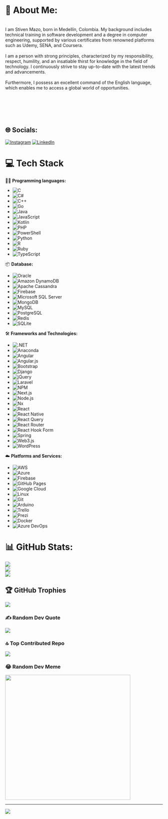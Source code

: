 # 💫 About Me:
<br>I am Stiven Mazo, born in Medellín, Colombia. My background includes technical training in software development and a degree in computer engineering, supported by various certificates from renowned platforms such as Udemy, SENA, and Coursera.<br><br>I am a person with strong principles, characterized by my responsibility, respect, humility, and an insatiable thirst for knowledge in the field of technology. I continuously strive to stay up-to-date with the latest trends and advancements.<br><br>Furthermore, I possess an excellent command of the English language, which enables me to access a global world of opportunities.<br><br><br><br><br><br>


## 🌐 Socials:
[![Instagram](https://img.shields.io/badge/Instagram-%23E4405F.svg?logo=Instagram&logoColor=white)](https://instagram.com/stiven_mazo) [![LinkedIn](https://img.shields.io/badge/LinkedIn-%230077B5.svg?logo=linkedin&logoColor=white)](https://linkedin.com/in/stiven_mazo) 

# 💻 Tech Stack

👨‍💻 **Programming languages:**
- ![C](https://img.shields.io/badge/c-%2300599C.svg?style=for-the-badge&logo=c&logoColor=white)
- ![C#](https://img.shields.io/badge/c%23-%23239120.svg?style=for-the-badge&logo=c-sharp&logoColor=white)
- ![C++](https://img.shields.io/badge/c++-%2300599C.svg?style=for-the-badge&logo=c%2B%2B&logoColor=white)
- ![Go](https://img.shields.io/badge/go-%2300ADD8.svg?style=for-the-badge&logo=go&logoColor=white)
- ![Java](https://img.shields.io/badge/java-%23ED8B00.svg?style=for-the-badge&logo=openjdk&logoColor=white)
- ![JavaScript](https://img.shields.io/badge/javascript-%23323330.svg?style=for-the-badge&logo=javascript&logoColor=%23F7DF1E)
- ![Kotlin](https://img.shields.io/badge/kotlin-%237F52FF.svg?style=for-the-badge&logo=kotlin&logoColor=white)
- ![PHP](https://img.shields.io/badge/php-%23777BB4.svg?style=for-the-badge&logo=php&logoColor=white)
- ![PowerShell](https://img.shields.io/badge/PowerShell-%235391FE.svg?style=for-the-badge&logo=powershell&logoColor=white)
- ![Python](https://img.shields.io/badge/python-3670A0?style=for-the-badge&logo=python&logoColor=ffdd54)
- ![R](https://img.shields.io/badge/r-%23276DC3.svg?style=for-the-badge&logo=r&logoColor=white)
- ![Ruby](https://img.shields.io/badge/ruby-%23CC342D.svg?style=for-the-badge&logo=ruby&logoColor=white)
- ![TypeScript](https://img.shields.io/badge/typescript-%23007ACC.svg?style=for-the-badge&logo=typescript&logoColor=white)

📦 **Database:**
- ![Oracle](https://img.shields.io/badge/Oracle-F80000?style=for-the-badge&logo=oracle&logoColor=white)
- ![Amazon DynamoDB](https://img.shields.io/badge/Amazon%20DynamoDB-4053D6?style=for-the-badge&logo=Amazon%20DynamoDB&logoColor=white)
- ![Apache Cassandra](https://img.shields.io/badge/cassandra-%231287B1.svg?style=for-the-badge&logo=apache-cassandra&logoColor=white)
- ![Firebase](https://img.shields.io/badge/Firebase-039BE5?style=for-the-badge&logo=Firebase&logoColor=white)
- ![Microsoft SQL Server](https://img.shields.io/badge/Microsoft%20SQL%20Server-CC2927?style=for-the-badge&logo=microsoft%20sql%20server&logoColor=white)
- ![MongoDB](https://img.shields.io/badge/MongoDB-%234ea94b.svg?style=for-the-badge&logo=mongodb&logoColor=white)
- ![MySQL](https://img.shields.io/badge/mysql-%2300000f.svg?style=for-the-badge&logo=mysql&logoColor=white)
- ![PostgreSQL](https://img.shields.io/badge/postgres-%23316192.svg?style=for-the-badge&logo=postgresql&logoColor=white)
- ![Redis](https://img.shields.io/badge/redis-%23DD0031.svg?style=for-the-badge&logo=redis&logoColor=white)
- ![SQLite](https://img.shields.io/badge/sqlite-%2307405e.svg?style=for-the-badge&logo=sqlite&logoColor=white)

🛠️ **Frameworks and Technologies:**
- ![.NET](https://img.shields.io/badge/.NET-5C2D91?style=for-the-badge&logo=.net&logoColor=white)
- ![Anaconda](https://img.shields.io/badge/Anaconda-%2344A833.svg?style=for-the-badge&logo=anaconda&logoColor=white)
- ![Angular](https://img.shields.io/badge/angular-%23DD0031.svg?style=for-the-badge&logo=angular&logoColor=white)
- ![Angular.js](https://img.shields.io/badge/angular.js-%23E23237.svg?style=for-the-badge&logo=angularjs&logoColor=white)
- ![Bootstrap](https://img.shields.io/badge/bootstrap-%238511FA.svg?style=for-the-badge&logo=bootstrap&logoColor=white)
- ![Django](https://img.shields.io/badge/django-%23092E20.svg?style=for-the-badge&logo=django&logoColor=white)
- ![jQuery](https://img.shields.io/badge/jquery-%230769AD.svg?style=for-the-badge&logo=jquery&logoColor=white)
- ![Laravel](https://img.shields.io/badge/laravel-%23FF2D20.svg?style=for-the-badge&logo=laravel&logoColor=white)
- ![NPM](https://img.shields.io/badge/NPM-%23CB3837.svg?style=for-the-badge&logo=npm&logoColor=white)
- ![Next.js](https://img.shields.io/badge/Next-black?style=for-the-badge&logo=next.js&logoColor=white)
- ![Node.js](https://img.shields.io/badge/node.js-6DA55F?style=for-the-badge&logo=node.js&logoColor=white)
- ![Nx](https://img.shields.io/badge/nx-143055?style=for-the-badge&logo=nx&logoColor=white)
- ![React](https://img.shields.io/badge/react-%2320232a.svg?style=for-the-badge&logo=react&logoColor=%2361DAFB)
- ![React Native](https://img.shields.io/badge/react_native-%2320232a.svg?style=for-the-badge&logo=react&logoColor=%2361DAFB)
- ![React Query](https://img.shields.io/badge/-React%20Query-FF4154?style=for-the-badge&logo=react%20query&logoColor=white)
- ![React Router](https://img.shields.io/badge/React_Router-CA4245?style=for-the-badge&logo=react-router&logoColor=white)
- ![React Hook Form](https://img.shields.io/badge/React%20Hook%20Form-%23EC5990.svg?style=for-the-badge&logo=reacthookform&logoColor=white)
- ![Spring](https://img.shields.io/badge/spring-%236DB33F.svg?style=for-the-badge&logo=spring&logoColor=white)
- ![Web3.js](https://img.shields.io/badge/web3.js-F16822?style=for-the-badge&logo=web3.js&logoColor=white)
- ![WordPress](https://img.shields.io/badge/WordPress-%23117AC9.svg?style=for-the-badge&logo=WordPress&logoColor=white)

☁️ **Platforms and Services:**
- ![AWS](https://img.shields.io/badge/AWS-%23FF9900.svg?style=for-the-badge&logo=amazon-aws&logoColor=white)
- ![Azure](https://img.shields.io/badge/azure-%230072C6.svg?style=for-the-badge&logo=microsoftazure&logoColor=white)
- ![Firebase](https://img.shields.io/badge/Firebase-039BE5?style=for-the-badge&logo=Firebase&logoColor=white)
- ![GitHub Pages](https://img.shields.io/badge/github%20pages-121013?style=for-the-badge&logo=github&logoColor=white)
- ![Google Cloud](https://img.shields.io/badge/GoogleCloud-%234285F4.svg?style=for-the-badge&logo=google-cloud&logoColor=white)
- ![Linux](https://img.shields.io/badge/Linux-FCC624?style=for-the-badge&logo=linux&logoColor=black)
- ![Git](https://img.shields.io/badge/Git-fc6d26?style=for-the-badge&logo=git&logoColor=white)
- ![Arduino](https://img.shields.io/badge/-Arduino-00979D?style=for-the-badge&logo=Arduino&logoColor=white)
- ![Trello](https://img.shields.io/badge/Trello-%23026AA7.svg?style=for-the-badge&logo=Trello&logoColor=white)
- ![Prezi](https://img.shields.io/badge/Prezi-%23000000.svg?style=for-the-badge&logo=Prezi&logoColor=white)
- ![Docker](https://img.shields.io/badge/docker-%230db7ed.svg?style=for-the-badge&logo=docker&logoColor=white)
- ![Azure DevOps](https://img.shields.io/badge/azuredevops-0078D7.svg?style=for-the-badge&logo=azuredevops&logoColor=white&color=%230078D7)

# 📊 GitHub Stats:
![](https://github-readme-stats.vercel.app/api?username=Mazomenos21&theme=dark&hide_border=false&include_all_commits=true&count_private=true)<br/>
![](https://github-readme-streak-stats.herokuapp.com/?user=Mazomenos21&theme=dark&hide_border=false)<br/>
![](https://github-readme-stats.vercel.app/api/top-langs/?username=Mazomenos21&theme=dark&hide_border=false&include_all_commits=true&count_private=true&layout=compact)

## 🏆 GitHub Trophies
![](https://github-profile-trophy.vercel.app/?username=Mazomenos21&theme=radical&no-frame=false&no-bg=true&margin-w=4)

### ✍️ Random Dev Quote
![](https://quotes-github-readme.vercel.app/api?type=horizontal&theme=radical)

### 🔝 Top Contributed Repo
![](https://github-contributor-stats.vercel.app/api?username=Mazomenos21&limit=5&theme=dark&combine_all_yearly_contributions=true)

### 😂 Random Dev Meme
<img src='https://randommeme-five.vercel.app/' style="height: 400px;"/>

---
[![](https://visitcount.itsvg.in/api?id=Mazomenos21&icon=0&color=0)](https://visitcount.itsvg.in)

<!-- Proudly created with GPRM ( https://gprm.itsvg.in ) -->

